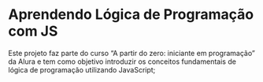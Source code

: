 # Aprendendo Lógica de Programação com JS
Este projeto faz parte do curso “A partir do zero: iniciante em programação” da Alura e tem como objetivo introduzir os conceitos fundamentais de lógica de programação utilizando JavaScript;
